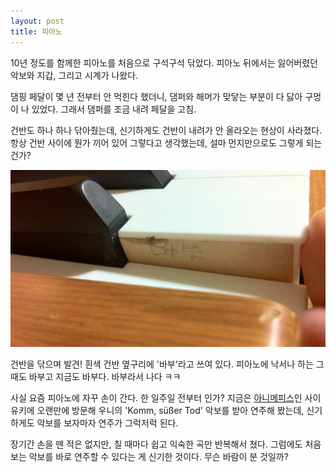 ```yaml
---
layout: post
title: 피아노
---
```


10년 정도를 함께한 피아노를 처음으로 구석구석 닦았다. 피아노 뒤에서는 잃어버렸던 악보와 지갑, 그리고 시계가 나왔다.

댐핑 페달이 몇 년 전부터 안 먹힌다 했더니, 댐퍼와 해머가 맞닿는 부분이 다 닳아 구멍이 나 있었다. 그래서 댐퍼를 조금 내려 페달을 고침.

건반도 하나 하나 닦아줬는데, 신기하게도 건반이 내려가 안 올라오는 현상이 사라졌다. 항상 건반 사이에 뭔가 끼어 있어 그렇다고 생각했는데, 설마 먼지만으로도 그렇게 되는 건가?

![](/assets/babu.jpg)

건반을 닦으며 발견! 흰색 건반 옆구리에 '바부'라고 쓰여 있다. 피아노에 낙서나 하는 그때도 바부고 지금도 바부다. 바부라서 나다 ㅋㅋ

사실 요즘 피아노에 자꾸 손이 간다. 한 일주일 전부터 인가? 지금은 [아니메피스](http://animepiece.com/)인 사이유키에 오랜만에 방문해 우니의 'Komm, süßer Tod' 악보를 받아 연주해 봤는데, 신기하게도 악보를 보자마자 연주가 그럭저럭 된다.

장기간 손을 뗀 적은 없지만, 칠 때마다 쉽고 익숙한 곡만 반복해서 쳤다. 그럼에도 처음 보는 악보를 바로 연주할 수 있다는 게 신기한 것이다. 무슨 바람이 분 것일까?
